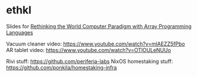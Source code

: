# ethkl

Slides for [Rethinking the World Computer Paradigm with Array Programming Languages](https://www.meetup.com/ethmalaysia/events/293590949/?_xtd=gqFyqTI2Mzk4OTk1MqFwo2FwaQ%253D%253D&from=ref)

Vacuum cleaner video: https://www.youtube.com/watch?v=mlAEZZ5fPbo
AR tablet video: https://www.youtube.com/watch?v=OTlOULeNUUo

Rivi stuff: https://github.com/periferia-labs
NixOS homestaking stuff: https://github.com/ponkila/homestaking-infra
